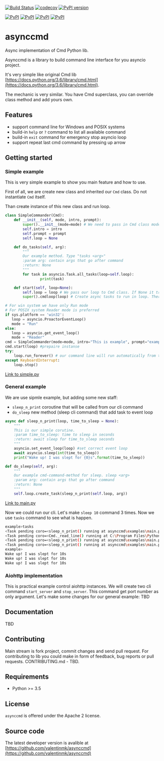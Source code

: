 [![Build Status](https://travis-ci.org/valentinmk/asynccmd.svg?branch=master)](https://travis-ci.org/valentinmk/asynccmd)
[![codecov](https://codecov.io/gh/valentinmk/asynccmd/branch/master/graph/badge.svg)](https://codecov.io/gh/valentinmk/asynccmd)
[![PyPI version](https://badge.fury.io/py/asynccmd.svg)](https://badge.fury.io/py/asynccmd)


[![PyPI](https://img.shields.io/pypi/dm/asynccmd.svg?style=flat-square)]()
[![PyPI](https://img.shields.io/pypi/l/asynccmd.svg?style=flat-square)]()
[![PyPI](https://img.shields.io/pypi/pyversions/asynccmd.svg?style=flat-square)]()
[![PyPI](https://img.shields.io/pypi/status/asynccmd.svg?style=flat-square)]()

# asynccmd
Async implementation of Cmd Python lib.

Asynccmd is a library to build command
line interface for you asyncio project.

It's very simple like original Cmd lib [https://docs.python.org/3.6/library/cmd.html](https://docs.python.org/3.6/library/cmd.html).

The mechanic is very similar. You have Cmd superclass, you can override class method and add yours own.

## Features
* support command line for Windows and POSIX systems
* build-in `help` or `?` command to list all available  command
* build-in `exit` command for emergency stop asyncio loop
* support repeat last cmd command by pressing up arrow

## Getting started


### Simple example
This is very simple example to show you main feature and how to use.

First of all, we are create new class and inherited  our `Cmd` class. Do not
instantiate `Cmd` itself.

Than create instance of this new class and run loop.
```Python
class SimpleCommander(Cmd):
    def __init__(self, mode, intro, prompt):
        super().__init__(mode=mode) # We need to pass in Cmd class mode of async cmd running
        self.intro = intro
        self.prompt = prompt
        self.loop = None

    def do_tasks(self, arg):
        """
        Our example method. Type "tasks <arg>"
        :param arg: contain args that go after command
        :return: None
        """
        for task in asyncio.Task.all_tasks(loop=self.loop):
                print(task)

    def start(self, loop=None):
        self.loop = loop # We pass our loop to Cmd class. If None it try to get default asyncio loop.
        super().cmdloop(loop) # Create async tasks to run in loop. There is run_loop=false by default

# For win system we have only Run mode
# For POSIX system Reader mode is preferred
if sys.platform == 'win32':
   loop = asyncio.ProactorEventLoop()
   mode = "Run"
else:
   loop = asyncio.get_event_loop()
   mode = "Reader"
cmd = SimpleCommander(mode=mode, intro="This is example", prompt="example> ") #create instance
cmd.start(loop) #prepaire instanse
try:
    loop.run_forever() # our command line will run automatically from this point
except KeyboardInterrupt:
    loop.stop()
```
[Link to simple.py](https://github.com/valentinmk/asynccmd/blob/master/examples/simple.py)

### General example
We are use sipmle example, but adding some new staff:
* `sleep_n_print` coroutine that will be called from our cli command
* `do_sleep` new method (sleep cli command) that add task to event loop

```Python
async def sleep_n_print(loop, time_to_sleep = None):
    """
    This is our simple corutine.
    :param time_to_sleep: time to sleep in seconds
    :return: await sleep for time_to_sleep seconds
    """
    asyncio.set_event_loop(loop) #set correct event loop
    await asyncio.sleep(int(time_to_sleep))
    print("Wake up! I was slept for {0}s".format(time_to_sleep))
```

```Python
def do_sleep(self, arg):
    """
    Our example cmd-command-method for sleep. sleep <arg>
    :param arg: contain args that go after command
    :return: None
    """
    self.loop.create_task(sleep_n_print(self.loop, arg))
```
[Link to main.py](https://github.com/valentinmk/asynccmd/blob/master/examples/main.py)

Now we could run our cli. Let's make `sleep 10` command 3 times. Now we use `tasks`
command to see what is happen.

```bash
example>tasks
<Task pending coro=<sleep_n_print() running at asynccmd\examples\main.py:13> wait_for=<Future pending cb=[Task._wakeup()]>>
<Task pending coro=<Cmd._read_line() running at C:\Program Files\Python35\lib\site-packages\asynccmd\asynccmd.py:141>>
<Task pending coro=<sleep_n_print() running at asynccmd\examples\main.py:13> wait_for=<Future pending cb=[Task._wakeup()]>>
<Task pending coro=<sleep_n_print() running at asynccmd\examples\main.py:13> wait_for=<Future pending cb=[Task._wakeup()]>>
example>
Wake up! I was slept for 10s
Wake up! I was slept for 10s
Wake up! I was slept for 10s
```

### Aiohttp implementation
This is practical example control aiohttp instances. We will create two cli command
`start_server` and `stop_server`. This command get port number as only argument.
Let's make some changes for our general example:
TBD


## Documentation
TBD

## Contributing

Main stream is fork project, commit changes and send pull request.
For contributing to lib you could make in form of feedback, bug reports or pull requests.
CONTRIBUTING.md - TBD.

## Requirements
* Python >= 3.5

## License
`asynccmd` is offered under the Apache 2 license.

## Source code
The latest developer version is avalible at [https://github.com/valentinmk/asynccmd](https://github.com/valentinmk/asynccmd)
